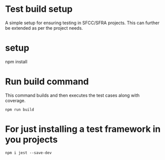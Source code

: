 # Test build setup
A simple setup for ensuring testing in SFCC/SFRA projects. This can further be extended as per the project needs.

# setup
npm install

# Run build command
This command builds and then executes the test cases along with coverage.
```
npm run build
```

# For just installing a test framework in you projects
```
npm i jest --save-dev
```
